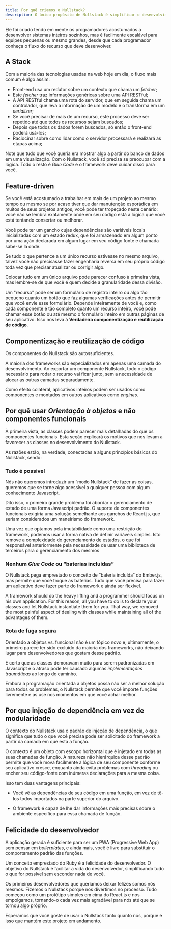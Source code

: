```yaml
---
title: Por quê criamos o Nullstack?
description: O único propósito de Nullstack é simplificar o desenvolvimento, eliminando o *Glue Code* e permitindo-lhe se concentrar na lógica de sua aplicação.
---
```


Ele foi criado tendo em mente os programadores acostumados a desenvolver sistemas inteiros sozinhos, mas é facilmente escalável para equipes pequenas ou mesmo grandes, desde que cada programador conheça o fluxo do recurso que deve desenvolver.

## A Stack

Com a maioria das tecnologias usadas na web hoje em dia, o fluxo mais comum é algo assim:

- Front-end usa um redutor sobre um contexto que chama um *fetcher*;
- Este *fetcher* traz informações genéricas sobre uma API RESTful;
- A API RESTful chama uma rota do servidor, que em seguida chama um controlador, que leva a informação de um modelo e o transforma em um *serializer*;
- Se você precisar de mais de um recurso, este processo deve ser repetido até que todos os recursos sejam buscados;
- Depois que todos os dados forem buscados, só então o front-end poderá usá-los;
- Raciocinar sobre como lidar como o servidor processará e realizará as etapas acima;

Note que tudo que você queria era mostrar algo a partir do banco de dados em uma visualização. Com o Nullstack, você só precisa se preocupar com a lógica. Todo o resto é *Glue Code* e o framework deve cuidar disso para você.

## Feature-driven

Se você está acostumado a trabalhar em mais de um projeto ao mesmo tempo ou mesmo se por acaso tiver que dar manutenção esporádica em muitos de seus projetos antigos, você pode ter tropeçado neste cenário: você não se lembra exatamente onde em seu código está a lógica que você está tentando consertar ou melhorar.

Você pode ter um gancho cujas dependências são variáveis locais inicializadas com um estado redux, que foi armazenado em algum ponto por uma ação declarada em algum lugar em seu código fonte e chamada sabe-se lá onde.

Se tudo o que pertence a um único recurso estivesse no mesmo arquivo, talvez você não precisasse fazer engenharia reversa em seu próprio código toda vez que precisar atualizar ou corrigir algo.

Colocar tudo em um único arquivo pode parecer confuso à primeira vista, mas lembre-se de que você é quem decide a granularidade dessa divisão.

Um "recurso" pode ser um formulário de registro inteiro ou algo tão pequeno quanto um botão que faz algumas verificações antes de permitir que você envie esse formulário. Depende inteiramente de você e, como cada componente é tão completo quanto um recurso inteiro, você pode chamar esse botão ou até mesmo o formulário inteiro em outras páginas de seu aplicativo. Isso nos leva à **Verdadeira componentização e reutilização de código**.

## Componentização e reutilização de código

Os componentes do Nullstack são autossuficientes.

A maioria dos frameworks são especializados em apenas uma camada do desenvolvimento. Ao exportar um componente Nullstack, todo o código necessário para rodar o recurso vai ficar junto, sem a necessidade de alocar as outras camadas separadamente.

Como efeito colateral, aplicativos inteiros podem ser usados como componentes e montados em outros aplicativos como *engines*.

## Por quê usar *Orientação à objetos* e não componentes funcionais 

À primeira vista, as classes podem parecer mais detalhadas do que os componentes funcionais.
Esta seção explicará os motivos que nos levam a favorecer as classes no desenvolvimento do Nullstack.

As razões estão, na verdade, conectadas a alguns princípios básicos do Nullstack, sendo:

### Tudo é possivel

Nós não queremos introduzir um “modo Nullstack” de fazer as coisas, queremos que se torne algo acessível a qualquer pessoa com algum conhecimento Javascript.

Dito isso, o primeiro grande problema foi abordar o gerenciamento de estado de uma forma Javascript padrão. O suporte de componentes funcionais exigiria uma solução semelhante aos ganchos de React.js, que seriam considerados um maneirismo do framework.

Uma vez que optamos pela imutabilidade como uma restrição do framework, podemos usar a forma nativa de definir variáveis simples. Isto remove a complexidade do gerenciamento de estados, o que foi responsável anteriormente pela necessidade de usar uma biblioteca de terceiros para o gerenciamento dos mesmos

### Nenhum *Glue Code* ou “baterias incluídas”

O Nullstack pega emprestado o conceito de “bateria incluída” do Ember.js, mas permite que você troque as baterias. Tudo que você precisa para fazer um aplicativo deve fazer parte do framework e ainda ser flexível.

A framework should do the heavy lifting and a programmer should focus on his own application.
For this reason, all you have to do is to declare your classes and let Nullstack instantiate them for you. That way, we removed the most painful aspect of dealing with classes while maintaining all of the advantages of them.

### Rota de fuga segura

Orientado a objetos vs. funcional não é um tópico novo e, ultimamente, o primeiro parece ter sido excluído da maioria dos frameworks, não deixando lugar para desenvolvedores que gostam desse padrão.

É certo que as classes demoravam muito para serem padronizadas em Javascript e o atraso pode ter causado algumas *implementações traumáticas* ao longo do caminho.

Embora a programação orientada a objetos possa não ser a melhor solução para todos os problemas, o Nullstack permite que você importe funções livremente e as use nos momentos em que você achar melhor.

## Por que injeção de dependência em vez de modularidade

O contexto do Nullstack usa o padrão de injeção de dependência, o que significa que tudo o que você precisa pode ser solicitado do framework a partir da camada em que está a função.

O contexto é um objeto com escopo horizontal que é injetado em todas as suas chamadas de função. A natureza não hierárquica desse padrão permite que você mova facilmente a lógica de seu componente conforme seu aplicativo cresce, enquanto ainda evita problemas com *threading* ou encher seu código-fonte com inúmeras declarações para a mesma coisa.

Isso tem duas vantagens principais:

- Você vê as dependências de seu código em uma função, em vez de tê-los todos importados na parte superior do arquivo.

- O framework é capaz de lhe dar informações mais precisas sobre o ambiente específico para essa chamada de função.

## Felicidade do desenvolvedor

A aplicação gerada é suficiente para ser um PWA (Progressive Web App) sem pensar em *boilerplates*, e ainda mais, você é livre para substituir o comportamento padrão das funções.

Um conceito emprestado do Ruby é a felicidade do desenvolvedor. O objetivo do Nullstack é facilitar a vida do desenvolvedor, simplificando tudo o que for possível sem esconder nada de você.

Os primeiros desenvolvedores que queríamos deixar felizes somos nós mesmos. Fizemos o Nullstack porque nos divertimos no processo. Tudo começou como um protótipo simples em cima do React.js e nos empolgamos, tornando-o cada vez mais agradável para nós até que se tornou algo próprio.

Esperamos que você goste de usar o Nullstack tanto quanto nós, porque é isso que mantém este projeto em andamento.